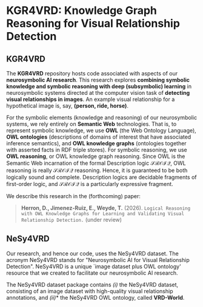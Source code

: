# KGR4VRD: Knowledge Graph Reasoning for Visual Relationship Detection

## KGR4VRD
The **KGR4VRD** repository hosts code associated with aspects of our **neurosymbolic AI research**. This research explores **combining symbolic knowledge and symbolic reasoning with deep (subsymbolic) learning** in neurosymbolic systems directed at the computer vision task of **detecting visual relationships in images**. An example visual relationship for a hypothetical image is, say, **(person, ride, horse)**. 

For the symbolic elements (knowledge and reasoning) of our neurosymbolic systems, we rely entirely on **Semantic Web** technologies. That is, to represent symbolic knowledge, we use **OWL** (the Web Ontology Language), **OWL ontologies** (descriptions of domains of interest that have associated inference semantics), and **OWL knowledge graphs** (ontologies together with asserted facts in RDF triple stores).  For symbolic reasoning, we use **OWL reasoning**, or OWL knowledge graph reasoning. Since OWL is the Semantic Web incarnation of the formal Description logic $\mathcal{SROIQ}$, OWL reasoning is really $\mathcal{SROIQ}$ reasoning. Hence, it is guaranteed to be both logically sound and complete. Description logics are decidable fragments of first-order logic, and $\mathcal{SROIQ}$ is a particularly expressive fragment.

We describe this research in the (forthcoming) paper:
> **Herron, D., Jimenez-Ruiz, E., Weyde, T.** (2026). `Logical Reasoning with OWL Knowledge Graphs for Learning and Validating Visual Relationship Detection.` (under review)


## NeSy4VRD

Our research, and hence our code, uses the NeSy4VRD dataset.
The acronym NeSy4VRD stands for "Neurosymbolic AI for Visual Relationship Detection". 
NeSy4VRD is a unique `image dataset plus OWL ontology' resource that we created to facilitate our neurosymbolic AI research.

The NeSy4VRD dataset package contains *(i)* the NeSy4VRD dataset, consisting of an image dataset with high-quality visual relationship annotations, and *(ii)** the NeSy4VRD OWL ontology, called **VRD-World**.






